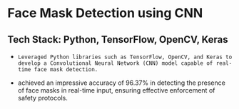 # Face Mask Detection using CNN
##  Tech Stack: Python, TensorFlow, OpenCV, Keras
-	  Leveraged Python libraries such as TensorFlow, OpenCV, and Keras to develop a Convolutional Neural Network (CNN) model capable of real-time face mask detection.
- achieved an impressive accuracy of 96.37% in detecting the presence of face masks in real-time input, ensuring effective enforcement of safety protocols.
